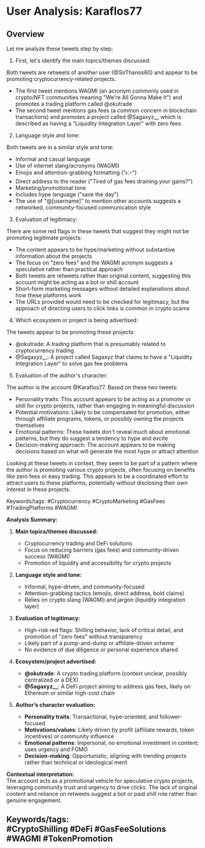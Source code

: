 # User Analysis: Karaflos77

## Overview

<think>
Let me analyze these tweets step by step:

1. First, let's identify the main topics/themes discussed:

Both tweets are retweets of another user (@SirThanos60) and appear to be promoting cryptocurrency-related projects. 
- The first tweet mentions WAGMI (an acronym commonly used in crypto/NFT communities meaning "We're All Gonna Make It") and promotes a trading platform called @okutrade
- The second tweet mentions gas fees (a common concern in blockchain transactions) and promotes a project called @Sagaxyz__ which is described as having a "Liquidity Integration Layer" with zero fees

2. Language style and tone:

Both tweets are in a similar style and tone:
- Informal and casual language
- Use of internet slang/acronyms (WAGMI)
- Emojis and attention-grabbing formatting ("👉")
- Direct address to the reader ("Tired of gas fees draining your gains?")
- Marketing/promotional tone
- Includes hype language ("save the day")
- The use of "@[username]" to mention other accounts suggests a networked, community-focused communication style

3. Evaluation of legitimacy:

There are some red flags in these tweets that suggest they might not be promoting legitimate projects:
- The content appears to be hype/marketing without substantive information about the projects
- The focus on "zero fees" and the WAGMI acronym suggests a speculative rather than practical approach
- Both tweets are retweets rather than original content, suggesting this account might be acting as a bot or shill account
- Short-form marketing messages without detailed explanations about how these platforms work
- The URLs provided would need to be checked for legitimacy, but the approach of directing users to click links is common in crypto scams

4. Which ecosystem or project is being advertised:

The tweets appear to be promoting these projects:
- @okutrade: A trading platform that is presumably related to cryptocurrency trading
- @Sagaxyz__: A project called Sagaxyz that claims to have a "Liquidity Integration Layer" to solve gas fee problems

5. Evaluation of the author's character:

The author is the account @Karaflos77. Based on these two tweets:
- Personality traits: This account appears to be acting as a promoter or shill for crypto projects, rather than engaging in meaningful discussion
- Potential motivations: Likely to be compensated for promotion, either through affiliate programs, tokens, or possibly owning the projects themselves
- Emotional patterns: These tweets don't reveal much about emotional patterns, but they do suggest a tendency to hype and excite
- Decision-making approach: The account appears to be making decisions based on what will generate the most hype or attract attention

Looking at these tweets in context, they seem to be part of a pattern where the author is promoting various crypto projects, often focusing on benefits like zero fees or easy trading. This appears to be a coordinated effort to attract users to these platforms, potentially without disclosing their own interest in these projects.

Keywords/tags: #Cryptocurrency #CryptoMarketing #GasFees #TradingPlatforms #WAGMI
</think>

**Analysis Summary:**

1. **Main topics/themes discussed:**  
   - Cryptocurrency trading and DeFi solutions  
   - Focus on reducing barriers (gas fees) and community-driven success (WAGMI)  
   - Promotion of liquidity and accessibility for crypto projects  

2. **Language style and tone:**  
   - Informal, hype-driven, and community-focused  
   - Attention-grabbing tactics (emojis, direct address, bold claims)  
   - Relies on crypto slang (WAGMI) and jargon (liquidity integration layer)  

3. **Evaluation of legitimacy:**  
   - High-risk red flags: Shilling behavior, lack of critical detail, and promotion of "zero fees" without transparency  
   - Likely part of a pump-and-dump or affiliate-driven scheme  
   - No evidence of due diligence or personal experience shared  

4. **Ecosystem/project advertised:**  
   - **@okutrade**: A crypto trading platform (context unclear, possibly centralized or a DEX)  
   - **@Sagaxyz__**: A DeFi project aiming to address gas fees, likely on Ethereum or similar high-cost chain  

5. **Author’s character evaluation:**  
   - **Personality traits**: Transactional, hype-oriented, and follower-focused  
   - **Motivations/values**: Likely driven by profit (affiliate rewards, token incentives) or community influence  
   - **Emotional patterns**: Impersonal, no emotional investment in content; uses urgency and FOMO  
   - **Decision-making**: Opportunistic, aligning with trending projects rather than technical or ideological merit  

**Contextual interpretation:**  
The account acts as a promotional vehicle for speculative crypto projects, leveraging community trust and urgency to drive clicks. The lack of original content and reliance on retweets suggest a bot or paid shill role rather than genuine engagement.

**Keywords/tags:**  
#CryptoShilling #DeFi #GasFeeSolutions #WAGMI #TokenPromotion
---
